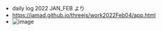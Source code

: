 * daily log  2022 JAN_FEB より
* https://jamad.github.io/threejs/work2022Feb04/app.html
* ![image](https://github.com/jamad/jamad.github.io/assets/949913/0a1308f3-c07a-486b-a3d9-d439be371977)

